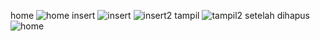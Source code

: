 home
![home](https://github.com/user-attachments/assets/828cad1b-bcc2-43dc-bbb6-9445ccd1727b)
insert
![insert](https://github.com/user-attachments/assets/1ad55046-5727-4bb7-932f-824ab4aace25)
![insert2](https://github.com/user-attachments/assets/cb88f2b4-2b27-4920-8bd6-acf1b33169fe)
tampil
![tampil2](https://github.com/user-attachments/assets/b39c828d-2a97-4b0f-a750-2a5c2c6cb75a)
setelah dihapus
![home](https://github.com/user-attachments/assets/651c93a0-6da7-4ea3-a122-e8d2cf58c3e7)
